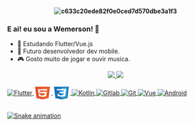 <h4 align="center">
 
![c633c20ede82f0e0ced7d570dbe3a1f3](https://user-images.githubusercontent.com/70382532/138322189-2db8df52-9dcb-40a0-88a8-c365466bd33d.gif)

### E ai! eu sou a Wemerson! 👋

- 🌱 Estudando Flutter/Vue.js
- 🏹 Futuro desenvolvedor dev mobile.
- 🎮 Gosto muito de jogar e ouvir musica.

<div align="center">
  <a href="https://github.com/WemersonDamasceno">
  <img height="180em" src="https://github-readme-stats.vercel.app/api?username=WemersonDamasceno&show_icons=true&theme=dracula&include_all_commits=true&count_private=true"/>
  <img height="180em" src="https://github-readme-stats.vercel.app/api/top-langs/?username=WemersonDamasceno&layout=compact&langs_count=7&theme=dracula"/>
</div>
  
<div style="display: inline_block"><br>
  <img align="center" alt="Flutter" height="30" width="40" src="https://img.icons8.com/fluency/48/000000/flutter.png"/>
  <img align="center" alt="HTML" height="30" width="40" src="https://raw.githubusercontent.com/devicons/devicon/master/icons/html5/html5-original.svg">
  <img align="center" alt="CSS" height="30" width="40" src="https://raw.githubusercontent.com/devicons/devicon/master/icons/css3/css3-original.svg">
  <img align="center" alt="Kotlin" height="30" width="40" src="https://img.icons8.com/color/48/000000/kotlin.png"/>
  <img align="center" alt="Gitlab" height="30" width="40" src="https://cdn.jsdelivr.net/gh/devicons/devicon/icons/gitlab/gitlab-original.svg" />
  <img align="center" alt="Git" height="30" width="40" src="https://cdn.jsdelivr.net/gh/devicons/devicon/icons/git/git-original.svg" />
  <img align="center" alt="Vue" height="30" width="40" src="https://img.icons8.com/color/48/000000/vue-js.png"/>
  <img align="center" alt="Android" height="30" width="40" src="https://img.icons8.com/color/48/000000/android-os.png"/>
</div>
  
  ##
  
  ![Snake animation](https://github.com/WemersonDamasceno/WemersonDamasceno/blob/output/github-contribution-grid-snake.svg)
